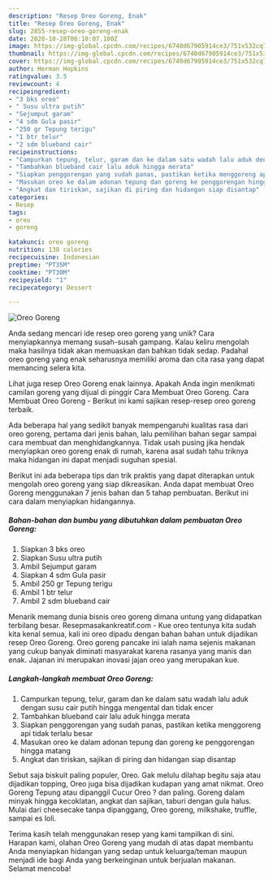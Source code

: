 ```yaml
---
description: "Resep Oreo Goreng, Enak"
title: "Resep Oreo Goreng, Enak"
slug: 2855-resep-oreo-goreng-enak
date: 2020-10-28T06:10:07.100Z
image: https://img-global.cpcdn.com/recipes/6740d67905914ce3/751x532cq70/oreo-goreng-foto-resep-utama.jpg
thumbnail: https://img-global.cpcdn.com/recipes/6740d67905914ce3/751x532cq70/oreo-goreng-foto-resep-utama.jpg
cover: https://img-global.cpcdn.com/recipes/6740d67905914ce3/751x532cq70/oreo-goreng-foto-resep-utama.jpg
author: Herman Hopkins
ratingvalue: 3.5
reviewcount: 4
recipeingredient:
- "3 bks oreo"
- " Susu ultra putih"
- "Sejumput garam"
- "4 sdm Gula pasir"
- "250 gr Tepung terigu"
- "1 btr telur"
- "2 sdm blueband cair"
recipeinstructions:
- "Campurkan tepung, telur, garam dan ke dalam satu wadah lalu aduk dengan susu cair putih hingga mengental dan tidak encer"
- "Tambahkan blueband cair lalu aduk hingga merata"
- "Siapkan penggorengan yang sudah panas, pastikan ketika menggoreng api tidak terlalu besar"
- "Masukan oreo ke dalam adonan tepung dan goreng ke penggorengan hingga matang"
- "Angkat dan tiriskan, sajikan di piring dan hidangan siap disantap"
categories:
- Resep
tags:
- oreo
- goreng

katakunci: oreo goreng 
nutrition: 138 calories
recipecuisine: Indonesian
preptime: "PT35M"
cooktime: "PT30M"
recipeyield: "1"
recipecategory: Dessert

---
```



![Oreo Goreng](https://img-global.cpcdn.com/recipes/6740d67905914ce3/751x532cq70/oreo-goreng-foto-resep-utama.jpg)

Anda sedang mencari ide resep oreo goreng yang unik? Cara menyiapkannya memang susah-susah gampang. Kalau keliru mengolah maka hasilnya tidak akan memuaskan dan bahkan tidak sedap. Padahal oreo goreng yang enak seharusnya memiliki aroma dan cita rasa yang dapat memancing selera kita.

Lihat juga resep Oreo Goreng enak lainnya. Apakah Anda ingin menikmati camilan goreng yang dijual di pinggir Cara Membuat Oreo Goreng. Cara Membuat Oreo Goreng - Berikut ini kami sajikan resep-resep oreo goreng terbaik.

Ada beberapa hal yang sedikit banyak mempengaruhi kualitas rasa dari oreo goreng, pertama dari jenis bahan, lalu pemilihan bahan segar sampai cara membuat dan menghidangkannya. Tidak usah pusing jika hendak menyiapkan oreo goreng enak di rumah, karena asal sudah tahu triknya maka hidangan ini dapat menjadi suguhan spesial.


Berikut ini ada beberapa tips dan trik praktis yang dapat diterapkan untuk mengolah oreo goreng yang siap dikreasikan. Anda dapat membuat Oreo Goreng menggunakan 7 jenis bahan dan 5 tahap pembuatan. Berikut ini cara dalam menyiapkan hidangannya.

<!--inarticleads1-->

##### Bahan-bahan dan bumbu yang dibutuhkan dalam pembuatan Oreo Goreng:

1. Siapkan 3 bks oreo
1. Siapkan  Susu ultra putih
1. Ambil Sejumput garam
1. Siapkan 4 sdm Gula pasir
1. Ambil 250 gr Tepung terigu
1. Ambil 1 btr telur
1. Ambil 2 sdm blueband cair


Menarik memang dunia bisnis oreo goreng dimana untung yang didapatkan terbilang besar. Resepmasakankreatif.com - Kue oreo tentunya kita sudah kita kenal semua, kali ini oreo dipadu dengan bahan bahan untuk dijadikan resep Oreo Goreng. Oreo goreng pancake ini ialah nama sejenis makanan yang cukup banyak diminati masyarakat karena rasanya yang manis dan enak. Jajanan ini merupakan inovasi jajan oreo yang merupakan kue. 

<!--inarticleads2-->

##### Langkah-langkah membuat Oreo Goreng:

1. Campurkan tepung, telur, garam dan ke dalam satu wadah lalu aduk dengan susu cair putih hingga mengental dan tidak encer
1. Tambahkan blueband cair lalu aduk hingga merata
1. Siapkan penggorengan yang sudah panas, pastikan ketika menggoreng api tidak terlalu besar
1. Masukan oreo ke dalam adonan tepung dan goreng ke penggorengan hingga matang
1. Angkat dan tiriskan, sajikan di piring dan hidangan siap disantap


Sebut saja biskuit paling populer, Oreo. Gak melulu dilahap begitu saja atau dijadikan topping, Oreo juga bisa dijadikan kudapan yang amat nikmat. Oreo Goreng Tepung atau dipanggil Cucur Oreo ? dan paling. Goreng dalam minyak hingga kecoklatan, angkat dan sajikan, taburi dengan gula halus. Mulai dari cheesecake tanpa dipanggang, Oreo goreng, milkshake, truffle, sampai es loli. 

Terima kasih telah menggunakan resep yang kami tampilkan di sini. Harapan kami, olahan Oreo Goreng yang mudah di atas dapat membantu Anda menyiapkan hidangan yang sedap untuk keluarga/teman maupun menjadi ide bagi Anda yang berkeinginan untuk berjualan makanan. Selamat mencoba!
